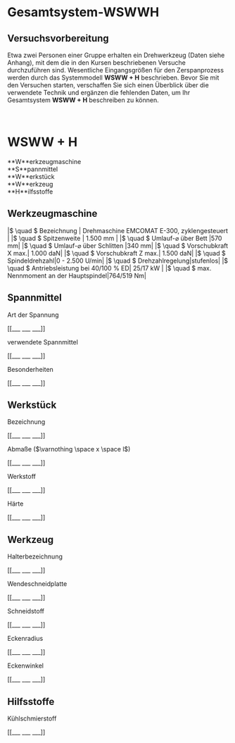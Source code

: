 <!--

author:   Nancy Brinkmann, Ronny Stolze

email:    nancy.brinkmann@hs-magdeburg.de, ronny.stolze@hs-magdeburg.de

version:  1.0.0

language: de_DE

narrator: DE FEMALE

-->

# **Gesamtsystem-WSWWH**

<h2>Versuchsvorbereitung</h2>

Etwa zwei Personen einer Gruppe erhalten ein Drehwerkzeug (Daten siehe Anhang), mit dem die in den Kursen beschriebenen Versuche durchzuführen sind. Wesentliche Eingangsgrößen für den Zerspanprozess werden durch das Systemmodell **WSWW + H** beschrieben.
Bevor Sie mit den Versuchen starten, verschaffen Sie sich einen Überblick über die verwendete Technik und
ergänzen die fehlenden Daten, um Ihr Gesamtsystem **WSWW + H** beschreiben zu können.

<br>

<h1>WSWW + H</h1>
**W**erkzeugmaschine <br>
**S**pannmittel<br>
**W**erkstück<br>
**W**erkzeug<br>
**H**ilfsstoffe

<br>


## Werkzeugmaschine

<!--
style="width: 100%; "
-->
|$ \quad $ Bezeichnung | Drehmaschine EMCOMAT E-300, zyklengesteuert |
|$ \quad $ Spitzenweite  | 1.500 mm  |
|$ \quad $ Umlauf-$\varnothing$ über Bett	|570 mm|
|$ \quad $ Umlauf-$\varnothing$ über Schlitten |340 mm|
|$ \quad $ Vorschubkraft X max.| 1.000 daN|
|$ \quad $ Vorschubkraft Z max.| 1.500 daN|
|$ \quad $ Spindeldrehzahl|0 - 2.500 U/min|
|$ \quad $ Drehzahlregelung|stufenlos|
|$ \quad $ Antriebsleistung bei 40/100 % ED| 25/17 kW |
|$ \quad $ max. Nennmoment an der Hauptspindel|764/519 Nm|


## Spannmittel

Art der Spannung

[[___ ___ ___]]

verwendete Spannmittel

[[___ ___ ___]]

Besonderheiten

[[___ ___ ___]]


## Werkstück

Bezeichnung

[[___ ___ ___]]

Abmaße ($\varnothing \space x \space l$)

[[___ ___ ___]]

Werkstoff

[[___ ___ ___]]

Härte

[[___ ___ ___]]


## Werkzeug

Halterbezeichnung

[[___ ___ ___]]

Wendeschneidplatte

[[___ ___ ___]]

Schneidstoff

[[___ ___ ___]]

Eckenradius

[[___ ___ ___]]

Eckenwinkel

[[___ ___ ___]]


## Hilfsstoffe

Kühlschmierstoff

[[___ ___ ___]]
